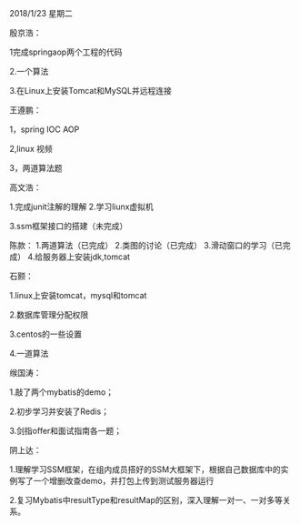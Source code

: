 2018/1/23      星期二

殷京浩：

1完成springaop两个工程的代码

2.一个算法

3.在Linux上安装Tomcat和MySQL并远程连接

王遵鹏：

1，spring  IOC  AOP

2,linux  视频

3，两道算法题

高文浩：

1.完成junit注解的理解
2.学习liunx虚拟机

3.ssm框架接口的搭建（未完成）

陈款：
1.两道算法（已完成）
2.类图的讨论（已完成）
3.滑动窗口的学习（已完成）
4.给服务器上安装jdk,tomcat

石颢：

1.linux上安装tomcat，mysql和tomcat

2.数据库管理分配权限

3.centos的一些设置

4.一道算法

缑国涛：

1.敲了两个mybatis的demo；

2.初步学习并安装了Redis；

3.剑指offer和面试指南各一题；

阴上达：

1.理解学习SSM框架，在组内成员搭好的SSM大框架下，根据自己数据库中的实例写了一个增删改查demo，并打包上传到测试服务器运行

2.复习Mybatis中resultType和resultMap的区别，深入理解一对一、一对多等关系。